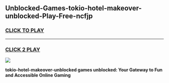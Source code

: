
## Unblocked-Games-tokio-hotel-makeover-unblocked-Play-Free-ncfjp
<h3>
<a href="https://premium76.site?title=tokio-hotel-makeover-unblocked&ref=18A1">CLICK TO PLAY</a></h3>
<hr>

<h3>
<a href="https://premium76.site?title=tokio-hotel-makeover-unblocked&ref=18A1">CLICK 2 PLAY</a>
  
</h3>

<a href="https://premium76.site?title=tokio-hotel-makeover-unblocked&ref=18A1"><img src="https://clearcache.store/games.png"></a>


**tokio-hotel-makeover-unblocked games unblocked: Your Gateway to Fun and Accessible Online Gaming**
